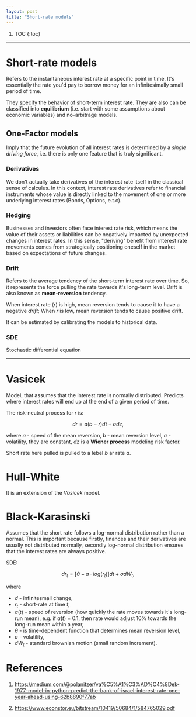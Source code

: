 ```yaml
---
layout: post
title: "Short-rate models"
---
```



1. TOC
{:toc}

---

# Short-rate models
Refers to the instantaneous interest rate at a specific point in time. It's essentially the rate you'd pay to borrow money for an infinitesimally small period of time.

They specify the behavior of short-term interest rate. They are also can be classified into **equilibrium** (i.e. start with some assumptions about economic variables) and no-arbitrage models.

## One-Factor models

Imply that the future evolution of all interest rates is determined by a _single driving force_, i.e. there is only one feature that is truly significant. 

### Derivatives

We don't actually take derivatives of the interest rate itself in the classical sense of calculus. In this context, interest rate derivatives refer to financial instruments whose value is directly linked to the movement of one or more underlying interest rates (Bonds, Options, e.t.c).

### Hedging

Businesses and investors often face interest rate risk, which means the value of their assets or liabilities can be negatively impacted by unexpected changes in interest rates.
In this sense, "deriving" benefit from interest rate movements comes from strategically positioning oneself in the market based on expectations of future changes.

### Drift

Refers to the average tendency of the short-term interest rate over time. So, it represents the force pulling the rate towards it's long-term level. Drift is also known as **mean-reversion** tendency.

When interest rate ($r$) is high, mean reversion tends to cause it to have a negative _drift_;
When $r$ is low, mean reversion tends to cause positive drift.

It can be estimated by calibrating the models to historical data. 

### SDE

Stochastic differential equation

---

# Vasicek 

Model, that assumes that the interest rate is normally distributed. Predicts where interest rates will end up at the end of a given period of time.

The risk-neutral process for $r$ is:

$$ dr = a(b - r)dt + \sigma dz, $$

where $a$ - speed of the mean reversion, $b$ - mean reversion level, $\sigma$ - volatility, they are constant, $dz$ is a **Wiener process** modeling risk factor. 

 Short rate here pulled is pulled to a lebel $b$ ar rate $a$.


# Hull-White

It is an extension of the _Vasicek_ model.  

# Black-Karasinski

Assumes that the short rate follows a log-normal distribution rather than a normal. This is important because firstly, finances and their derivatives are usually not distributed normally, secondly log-normal distribution ensures that the interest rates are always positive.

SDE:

$$ dr_t = [\theta - a \cdot log(r_t)] dt + \sigma  dW_t, $$

where 

* $d$ - infinitesmall change,
* $r_t$ - short-rate at time $t$,
* $a(t)$ - speed of reversion (how quickly the rate moves towards it's long-run mean), e.g. if $a(t)$ = 0.1, then rate would adjust 10% towards the long-run mean within a year,
* $\theta$ - is time-dependent function that determines mean reversion level,
* $\sigma$ - volatility,
* $dW_t$ - standard brownian motion (small random increment).



# References 

1. https://medium.com/@polanitzer/va%C5%A1%C3%AD%C4%8Dek-1977-model-in-python-predict-the-bank-of-israel-interest-rate-one-year-ahead-using-62b8890f77ab

2. https://www.econstor.eu/bitstream/10419/50684/1/584765029.pdf